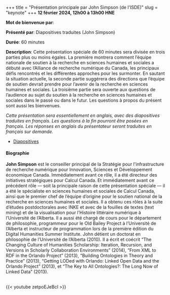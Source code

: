 +++
title = "Présentation principale par John Simpson (de l'ISDE)"
slug = "keynote"
+++
**12 février 2024, 12h00 à 13h00 HNE**

**Mot de bienvenue par**: 

**Présenté par**: Diapositives traduites (John Simpson)

**Durée**: 60 minutes

**Description**:
Cette présentation spéciale de 60 minutes sera
divisée en trois parties plus ou moins égales.
La première montrera comment l’équipe nationale de soutien
à la recherche en sciences humaines et sociales a débuté avec
l’Alliance de recherche numérique du Canada, les principaux défis
rencontrés et les différentes approches pour les surmonter.
En sautant la situation actuelle, la seconde partie suggérera
des directions que l’équipe de soutien devrait prendre pour
l’avenir de la recherche en sciences humaines et sociales.
La troisième partie sera ouverte aux questions de
l’audience au sujet du soutien à la recherche en sciences
humaines et sociales dans le passé ou dans le futur.
Les questions à propos du présent sont aussi les bienvenues.

*Cette présentation sera essentiellement en anglais,
avec des diapositives traduites en français.
Les questions à la fin pourront être posées en français.
Les réponses en anglais du présentateur
seront traduites en français sur demande.*

* [Diapositives](https://docs.google.com/presentation/d/1GrPr9f_1J-OW7FkL5dK4W8rt72CuoyHzVhYz-90qfVE/edit)

#### Biographie

**John Simpson** est le conseiller principal de la Stratégie
pour l'infrastructure de recherche numérique pour
Innovation, Sciences et Développement économique Canada.
Immédiatement avant ce rôle, il a été directeur
des initiatives stratégiques pour Calcul Canada.
Et immédiatement avant ce précédent rôle — soit la principale raison de cette
présentation spéciale — il a été le spécialiste en sciences humaines et
sociales de Calcul Canada, ainsi que le premier chef de l’équipe d’origine
pour le soutien national de la recherche en sciences humaines et sociales.
Il a obtenu ces rôles à la suite d’études postdoctorales avec INKE et
avec de la fouilles de textes (text mining) et de la visualisation
pour l’Histoire littéraire numérique à l’Université de l’Alberta.
Il a aussi été chargé de cours pour le département de philosophie,
programmeur pour le Old Bailey Project à l’Université de
l’Alberta et instructeur de programmation lors de la
première édition du Digital Humanities Summer Institute.
John détient un doctorat en philosophie de l’Université de l’Alberta (2010).
Il a écrit et coécrit
“The Changing Culture of Humanities Scholarship: Iteration, Recursion,
and Versions in Scholarly Collaboration Environments” (2014),
“From XML to RDF in the Orlando Project” (2013),
“Building Ontologies in Theory and Practice” (2013),
“Getting LODed with Orlando: Linked Open Data and the Orlando Project” (2013),
et “The Key to All Ontologies?: The Long Now of Linked Data” (2013).

<br>
{{< youtube zetpoEJeBcI >}}
